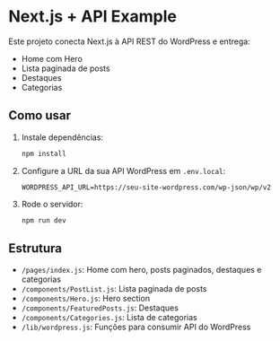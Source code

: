 # Next.js + API Example

Este projeto conecta Next.js à API REST do WordPress e entrega:

- Home com Hero
- Lista paginada de posts
- Destaques
- Categorias

## Como usar

1. Instale dependências:
   ```bash
   npm install
   ```

2. Configure a URL da sua API WordPress em `.env.local`:
   ```
   WORDPRESS_API_URL=https://seu-site-wordpress.com/wp-json/wp/v2
   ```

3. Rode o servidor:
   ```bash
   npm run dev
   ```

## Estrutura

- `/pages/index.js`: Home com hero, posts paginados, destaques e categorias
- `/components/PostList.js`: Lista paginada de posts
- `/components/Hero.js`: Hero section
- `/components/FeaturedPosts.js`: Destaques
- `/components/Categories.js`: Lista de categorias
- `/lib/wordpress.js`: Funções para consumir API do WordPress
